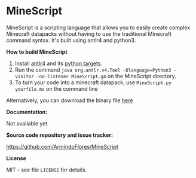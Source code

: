 # MineScript

MineScript is a scripting language that allows you to easily create complex Minecraft datapacks without having to use the traditional Minecraft command syntax.
It's built using antlr4 and python3.

__How to build MineScript__

   1. Install [antlr4](https://www.antlr.org/download.html) and its [python targets](https://pypi.org/project/antlr4-python3-runtime/).
   2. Run the command `java org.antlr.v4.Tool -Dlanguage=Python3 -visitor -no-listener MineScript.g4` on the MineScript directory.
   3. To turn your code into a minecraft datapack, use `MineScript.py yourfile.ms` on the command line
   
   Alternatively, you can download the binary file [here](http://bit.ly/2SYtBuP)

__Documentation:__

   Not available yet
   
__Source code repository and issue tracker:__

   <https://github.com/ArmindoFlores/MineScript>

__License__

   MIT - see file `LICENSE` for details.
   
